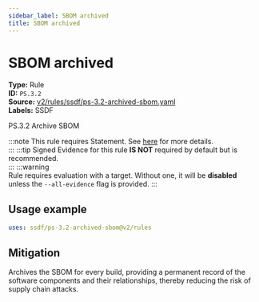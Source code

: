 ```yaml
---
sidebar_label: SBOM archived
title: SBOM archived
---  
```

# SBOM archived  
**Type:** Rule  
**ID:** `PS.3.2`  
**Source:** [v2/rules/ssdf/ps-3.2-archived-sbom.yaml](https://github.com/scribe-public/sample-policies/blob/main/v2/rules/ssdf/ps-3.2-archived-sbom.yaml)  
**Labels:** SSDF  

PS.3.2 Archive SBOM

:::note 
This rule requires Statement. See [here](https://deploy-preview-299--scribe-security.netlify.app/docs/valint/generic) for more details.  
::: 
:::tip 
Signed Evidence for this rule **IS NOT** required by default but is recommended.  
::: 
:::warning  
Rule requires evaluation with a target. Without one, it will be **disabled** unless the `--all-evidence` flag is provided.
::: 

## Usage example

```yaml
uses: ssdf/ps-3.2-archived-sbom@v2/rules
```

## Mitigation  
Archives the SBOM for every build, providing a permanent record of the software components and their relationships, thereby reducing the risk of supply chain attacks.



